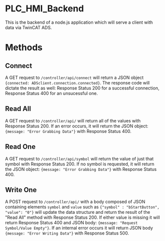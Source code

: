 # PLC_HMI_Backend
This is the backend of a node.js application which will serve a client with data via TwinCAT ADS. 

# Methods

## Connect
A GET request to `/controller/api/connect` will return a JSON object `{connected: ADSclient.connection.connected}`. The response code will dictate the result as well: Response Status 200 for a successful connection, Response Status 400 for an unsucessful one. 

## Read All
A GET request to `/controller/api/` will return all of the values with Response Status 200. If an error occurs, it will return the JSON object: `{message: "Error Grabbing Data"}` with Response Status 400. 

## Read One
A GET request to `/controller/api/symbol` will return the value of just that symbol with Response Status 200. If no symbol is requested, it will return the JSON object: `{message: "Error Grabbing Data"}` with Response Status 400. 

## Write One
A POST request to `/controller/api/` with a body composed of JSON containing elements `symbol` and `value` such as `{"symbol" : "bStartButton", "value": "0"}` will update the data structure and return the result of the "Read All" method with Response Status 200. If either value is missing it will return Response Status 400 and JSON body: `{message: "Request Symbol/Value Empty"}`. If an internal error occurs it will return JSON body `{message: "Error Writing Data"}` with Response Status 500. 